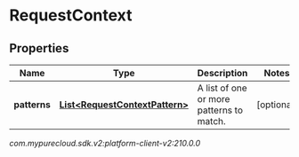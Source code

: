 # RequestContext


## Properties

| Name | Type | Description | Notes |
| ------------ | ------------- | ------------- | ------------- |
| **patterns** | [**List&lt;RequestContextPattern&gt;**](RequestContextPattern) | A list of one or more patterns to match. |  [optional] |




_com.mypurecloud.sdk.v2:platform-client-v2:210.0.0_
